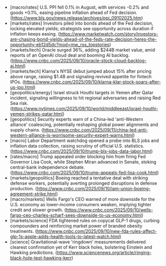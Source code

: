 - [macro/rates] U.S. PPI fell 0.1% in August, with services -0.2% and goods +0.1%, easing pipeline inflation ahead of Fed decision. (https://www.bls.gov/news.release/archives/ppi_09102025.htm)
- [markets/rates] Investors piled into bonds ahead of the Fed decision, locking elevated yields; strategists see opportunity across duration if inflation keeps easing. (https://www.marketwatch.com/story/investors-are-chasing-bond-yields-ahead-of-the-feds-rate-decision-heres-the-opportunity-eb12d5dc?mod=mw_rss_topstories)
- [markets/tech] Oracle surged 36%, adding $244B market value, amid reports of an OpenAI cloud deal and booming AI backlog. (https://www.cnbc.com/2025/09/10/oracle-stock-cloud-backlog-ai.html)
- [markets/tech] Klarna's NYSE debut jumped about 15% after pricing above range, raising $1.4B and signaling revived appetite for fintech IPOs. (https://www.cnbc.com/2025/09/10/klarna-klar-stock-soars-after-us-ipo.html)
- [geopolitics/energy] Israel struck Houthi targets in Yemen after Qatar incident, signaling willingness to hit regional adversaries and raising Red Sea risk. (https://www.nytimes.com/2025/09/10/world/middleeast/israel-houthi-yemen-strikes-qatar.html)
- [geopolitics] Security experts warn of a China-led 'anti-Western alliance' coalescing, potentially reshaping global power alignments and supply chains. (https://www.cnbc.com/2025/09/11/china-led-anti-western-alliance-is-worrisome-security-expert-warns.html)
- [macro] Labor Department watchdog opened a probe into BLS jobs and inflation data collection, raising scrutiny of official U.S. statistics. (https://www.cnbc.com/2025/09/10/trump-bls-jobs-data-labor.html)
- [rates/macro] Trump appealed order blocking him from firing Fed Governor Lisa Cook, while Stephen Miran advanced in Senate, stoking central-bank independence debate. (https://www.cnbc.com/2025/09/10/trump-appeals-fed-lisa-cook.html)
- [markets/geopolitics] Boeing reached a tentative deal with striking defense workers, potentially averting prolonged disruptions in defense production. (https://www.cnbc.com/2025/09/10/iam-union-boeing-agreement-strike.html)
- [macro/markets] Wells Fargo's CEO warned of more downside for the U.S. economy as lower-income consumers weaken, implying tighter credit and slower growth. (https://www.cnbc.com/2025/09/10/wells-fargo-ceo-charles-scharf-sees-downside-to-us-economy.html)
- [markets/science] FDA tightened rules on copycat GLP-1 drugs, curbing compounders and reinforcing market power of branded obesity treatments. (https://www.cnbc.com/2025/09/10/new-fda-rules-affect-glp-1s-apple-adds-health-tools-to-latest-watch.html)
- [science] Gravitational-wave 'ringdown' measurements delivered clearest confirmation yet of Kerr black holes, bolstering Einstein and Hawking predictions. (https://www.sciencenews.org/article/ringing-black-hole-test-hawking-kerr)